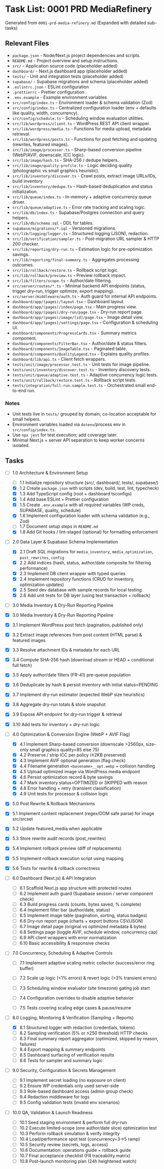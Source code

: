 # Task List: 0001 PRD MediaRefinery

Generated from `0001-prd-media-refinery.md` (Expanded with detailed sub-tasks)

## Relevant Files

- `package.json` - Node/Next.js project dependencies and scripts.
- `README.md` - Project overview and setup instructions.
- `src/` - Application source code (placeholder added)
- `dashboard/` - Next.js dashboard app (placeholder added)
- `tests/` - Unit and integration tests (placeholder added)
- `supabase/` - Supabase migrations and schema (placeholder added)
 - `.eslintrc.json` - ESLint configuration
 - `.prettierrc` - Prettier configuration
 - `.env.example` - Example environment variables
 - `src/config/index.ts` - Environment loader & schema validation (Zod)
- `src/config/index.ts` - Centralized configuration loader (env + defaults like quality, width, concurrency).
- `src/config/schedule.ts` - Scheduling window evaluation utilities.
- `src/lib/wordpress/client.ts` - WordPress REST API client wrapper.
- `src/lib/wordpress/media.ts` - Functions for media upload, metadata retrieval.
- `src/lib/wordpress/posts.ts` - Functions for post fetching and updating (rewrites, featured images).
- `src/lib/image/processor.ts` - Sharp-based conversion pipeline (WebP/AVIF, downscale, ICC logic).
- `src/lib/image/hash.ts` - SHA-256 / dedupe helpers.
- `src/lib/image/quality-profile.ts` - Logic deciding quality (photographic vs small graphics heuristic).
- `src/lib/inventory/discover.ts` - Crawl posts, extract image URLs/IDs, build inventory.
- `src/lib/inventory/dedupe.ts` - Hash-based deduplication and status initialization.
- `src/lib/queue/index.ts` - In-memory + adaptive concurrency queue driver.
- `src/lib/queue/adaptive.ts` - Error rate tracking and scaling logic.
- `src/lib/db/index.ts` - Supabase/Postgres connection and query helpers.
- `src/lib/db/schema.sql` - DDL for tables.
- `supabase/migrations/*.sql` - Versioned migrations.
- `src/lib/logging/logger.ts` - Structured logging (JSON), redaction.
- `src/lib/verification/sampler.ts` - Post-migration URL sampler & HTTP 200 checker.
- `src/lib/reporting/dry-run.ts` - Estimation logic for pre-optimization savings.
- `src/lib/reporting/final-summary.ts` - Aggregates processing outcomes.
- `src/lib/rollback/restore.ts` - Rollback script logic.
- `src/lib/rollback/preview.ts` - Preview rollback impact.
- `src/lib/filters/scope.ts` - Author/date filtering.
- `src/server/routes/*.ts` - Minimal backend API endpoints (status, trigger dry-run, trigger optimize, export mapping).
- `src/server/middleware/auth.ts` - Auth guard for internal API endpoints.
- `dashboard/app/(pages)/layout.tsx` - Dashboard layout.
- `dashboard/app/(pages)/index/page.tsx` - Main progress view.
- `dashboard/app/(pages)/dry-run/page.tsx` - Dry-run report page.
- `dashboard/app/(pages)/image/[id]/page.tsx` - Image detail view.
- `dashboard/app/(pages)/settings/page.tsx` - Configuration & scheduling UI.
- `dashboard/components/ProgressCards.tsx` - Summary metrics component.
- `dashboard/components/FilterBar.tsx` - Author/date & status filters.
- `dashboard/components/ImageTable.tsx` - Paginated table.
- `dashboard/components/QualityLegend.tsx` - Explains quality profiles.
- `dashboard/lib/api.ts` - Client fetch wrappers.
- `tests/unit/image/processor.test.ts` - Unit tests for image pipeline.
- `tests/unit/inventory/discover.test.ts` - Inventory discovery tests.
- `tests/unit/queue/adaptive.test.ts` - Adaptive concurrency logic tests.
- `tests/unit/rollback/restore.test.ts` - Rollback script tests.
- `tests/integration/full-run.sample.test.ts` - Orchestrated small end-to-end run.

### Notes

- Unit tests live in `tests/` grouped by domain; co-location acceptable for small helpers.
- Environment variables loaded via `dotenv`/process env in `src/config/index.ts`.
- Use `npx jest` for test execution; add coverage later.
- Minimal Next.js + server API separation to keep worker concerns isolated.

## Tasks

- [ ] 1.0 Architecture & Environment Setup
  - [ ] 1.1 Initialize repository structure (src/, dashboard/, tests/, supabase/)
  - [x] 1.2 Create `package.json` with scripts (dev, build, test, lint, typecheck)
  - [x] 1.3 Add TypeScript config (root + dashboard tsconfigs)
  - [x] 1.4 Add base ESLint + Prettier configuration
  - [x] 1.5 Create `.env.example` with all required variables (WP creds, SUPABASE, quality, schedule)
  - [x] 1.6 Implement configuration loader with schema validation (e.g., Zod)
  - [ ] 1.7 Document setup steps in `README.md`
  - [x] 1.8 Add Git hooks / lint-staged (optional) for formatting enforcement

- [ ] 2.0 Data Layer & Supabase Schema Implementation
  - [x] 2.1 Draft SQL migrations for `media_inventory`, `media_optimization`, `post_rewrites`, `config`
  - [x] 2.2 Add indices (hash, status, author/date composite for filtering performance)
  - [x] 2.3 Implement DB client wrapper with typed queries
  - [x] 2.4 Implement repository functions (CRUD for inventory, optimization updates)
  - [x] 2.5 Seed dev database with sample records for local testing
  - [x] 2.6 Add unit tests for DB layer (using test transaction + rollback)

- [ ] 3.0 Media Inventory & Dry-Run Reporting Pipeline
 - [x] 3.0 Media Inventory & Dry-Run Reporting Pipeline
  - [x] 3.1 Implement WordPress post fetch (pagination, published only)
  - [x] 3.2 Extract image references from post content (HTML parse) & featured images
  - [x] 3.3 Resolve attachment IDs & metadata for each URL
  - [x] 3.4 Compute SHA-256 hash (download stream or HEAD + conditional full fetch)
  - [x] 3.5 Apply author/date filters (FR-41) pre-queue population
  - [x] 3.6 Deduplicate by hash & persist inventory with initial status=PENDING
  - [x] 3.7 Implement dry-run estimator (expected WebP size heuristics)
  - [x] 3.8 Aggregate dry-run totals & store snapshot
  - [x] 3.9 Expose API endpoint for dry-run trigger & retrieval
  - [x] 3.10 Add tests for inventory + dry-run logic

- [ ] 4.0 Optimization & Conversion Engine (WebP + AVIF Flag)
  - [x] 4.1 Implement Sharp-based conversion (downscale >2560px, size-only small graphics quality=85 else 75)
  - [x] 4.2 Preserve / strip ICC per policy (≤2KB preserved)
  - [x] 4.3 Implement AVIF optional generation (flag check)
  - [x] 4.4 Filename generation `<basename>__opt.webp` + collision handling
  - [x] 4.5 Upload optimized image via WordPress media endpoint
  - [x] 4.6 Persist optimization record & byte savings
  - [x] 4.7 Mark inventory status=OPTIMIZED or SKIPPED with reason
  - [x] 4.8 Error handling + retry (transient classification)
  - [x] 4.9 Unit tests for processor & collision logic

 - [x] 5.0 Post Rewrite & Rollback Mechanisms
  - [x] 5.1 Implement content replacement (regex/DOM safe parse) for image src/srcset
  - [x] 5.2 Update featured_media when applicable
  - [x] 5.3 Store rewrite audit records (post_rewrites)
  - [x] 5.4 Implement rollback preview (diff of replacements)
  - [x] 5.5 Implement rollback execution script using mapping
  - [x] 5.6 Tests for rewrite & rollback correctness

- [ ] 6.0 Dashboard (Next.js) & API Integration
  - [ ] 6.1 Scaffold Next.js app structure with protected routes
  - [ ] 6.2 Implement auth guard (Supabase session / server component check)
  - [ ] 6.3 Build progress cards (counts, bytes saved, % complete)
  - [ ] 6.4 Implement filter bar (author/date, status)
  - [ ] 6.5 Implement image table (pagination, sorting, status badges)
  - [ ] 6.6 Dry-run report page (charts + export buttons CSV/JSON)
  - [ ] 6.7 Image detail page (original vs optimized metadata & bytes)
  - [ ] 6.8 Settings page (toggle AVIF, schedule window, concurrency cap)
  - [ ] 6.9 API client wrappers with error normalization
  - [ ] 6.10 Basic accessibility & responsive checks

- [ ] 7.0 Concurrency, Scheduling & Adaptive Controls
  - [ ] 7.1 Implement adaptive scaling metric collector (success/error ring buffer)
  - [ ] 7.2 Scale up logic (<1% errors) & revert logic (>3% transient errors)
  - [ ] 7.3 Scheduling window evaluator (site timezone) gating job start
  - [ ] 7.4 Configuration overrides to disable adaptive behavior
  - [ ] 7.5 Tests covering scaling edge cases & pause/resume
 

- [ ] 8.0 Logging, Monitoring & Verification (Sampling + Reports)
  - [x] 8.1 Structured logger with redaction (credentials, tokens)
  - [ ] 8.2 Sampling verification (5% or ≤250 threshold) HTTP checks
  - [ ] 8.3 Final summary report aggregator (optimized, skipped by reason, failures)
  - [ ] 8.4 Export mapping & summary endpoints
  - [ ] 8.5 Dashboard surfacing of verification results
  - [ ] 8.6 Tests for sampler and summary logic

- [ ] 9.0 Security, Configuration & Secrets Management
  - [ ] 9.1 Implement secret loading (no exposure on client)
  - [ ] 9.2 Ensure WP credentials only used server-side
  - [ ] 9.3 Role-based dashboard access (admin group check)
  - [ ] 9.4 Redaction middleware for logs
  - [ ] 9.5 Config validation tests (invalid env scenarios)

- [ ] 10.0 QA, Validation & Launch Readiness
  - [ ] 10.1 Seed staging environment & perform full dry-run
  - [ ] 10.2 Execute limited-scope (one author/date slice) optimization test
  - [ ] 10.3 Perform rollback simulation & verify integrity
  - [ ] 10.4 Load/performance spot test (concurrency=3→5 ramp)
  - [ ] 10.5 Security review (secrets, logs, access)
  - [ ] 10.6 Documentation: operations guide + rollback guide
  - [ ] 10.7 Final acceptance checklist (FR traceability matrix)
  - [ ] 10.8 Post-launch monitoring plan (24h heightened watch)

```

```
